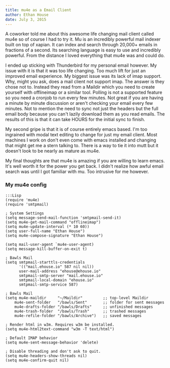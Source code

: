 ```yaml
---
title: mu4e as a Email Client
author: Ethan House
date: July 3, 2015
---
```


A coworker told me about this awesome life changing mail client called mu4e so
of course I had to try it. Mu is an incredibly powerful mail indexer built on
top of xapian. It can index and search through 20,000+ emails in fractions of a
second. Its searching language is easy to use and incredibly powerful. From the
distance I loved everything that mu4e was and could do.

I ended up sticking with Thunderbird for my personal email however. My issue
with it is that it was too life changing. Too much lift for just an improved
email experience. My biggest issue was its lack of imap support. Why, might you
ask, does a mail client not support imap. The answer is they chose not to.
Instead they read from a Maildir which you need to create yourself with
offlineimap or a similar tool. Polling is not a supported feature so you need a
cronjob to run every few minutes. Not great if you are having a minute by minute
discussion or aren't checking your email every few minutes. Not to mention the
need to sync not just the headers but the full email body because you can't
lazily download them as you read emails. The results of this is that it can take
HOURS for the initial sync to finish.

My second gripe is that it is of course entirely emacs based. I'm too ingrained
with modal text editing to change for just my email client. Most machines I work
on don't even come with emacs installed and changing that might get me a stern
talking to. There is a way to tie it into mutt but it doesn't look to be nearly
as mature as mu4e. 

My final thoughts are that mu4e is amazing if you are willing to learn emacs.
It's well worth it for the power you get back. I didn't realize how awful email
search was until I got familiar with mu. Too intrusive for me however.

### My mu4e config

    :::Lisp
    (require 'mu4e)
    (require 'smtpmail)

    ; System Settings
    (setq message-send-mail-function 'smtpmail-send-it)
    (setq mu4e-get-mail-command "offlineimap")
    (setq mu4e-update-interval (* 10 60))
    (setq user-full-name "Ethan House")
    (setq mu4e-compose-signature "Ethan House")

    (setq mail-user-agent `mu4e-user-agent)
    (setq message-kill-buffer-on-exit t)

    ; Bawls Mail
    (setq smtpmail-starttls-credentials
          '(("mail.ehouse.io" 587 nil nil))
          user-mail-address "ehouse@ehouse.io"
          smtpmail-smtp-server "mail.ehouse.io"
          smtpmail-local-domain "ehouse.io"
          smtpmail-smtp-service 587)

    ; Bawls Mail
    (setq mu4e-maildir     "~/Maildir"         ;; top-level Maildir
        mu4e-sent-folder   "/bawls/Sent"       ;; folder for sent messages
        mu4e-drafts-folder "/bawls/Drafts"     ;; unfinished messages
        mu4e-trash-folder  "/bawls/Trash"      ;; trashed messages
        mu4e-refile-folder "/bawls/Archive")   ;; saved messages

    ; Render html in w3m. Requires w3m be installed.
    (setq mu4e-html2text-command "w3m -T text/html")

    ; Default IMAP behavior
    (setq mu4e-sent-message-behavior 'delete)

    ; Disable threading and don't ask to quit.
    (setq mu4e-headers-show-threads nil)
    (setq mu4e-confirm-quit nil)
